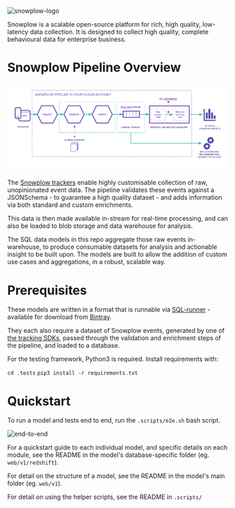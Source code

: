 ![snowplow-logo](snowplow_logo.jpg)

Snowplow is a scalable open-source platform for rich, high quality, low-latency data collection. It is designed to collect high quality, complete behavioural data for enterprise business.

# Snowplow Pipeline Overview

![snowplow-pipeline](snowplow_pipeline.png)

The [Snowplow trackers](https://docs.snowplowanalytics.com/docs/collecting-data/collecting-from-own-applications/) enable highly customisable collection of raw, unopinionated event data. The pipeline validates these events against a JSONSchema - to guarantee a high quality dataset - and adds information via both standard and custom enrichments.

This data is then made available in-stream for real-time processing, and can also be loaded to blob storage and data warehouse for analysis.

The SQL data models in this repo aggregate those raw events in-warehouse, to produce consumable datasets for analysis and actionable insight to be built upon. The models are built to allow the addition of custom use cases and aggregations, in a robust, scalable way.

# Prerequisites

These models are written in a format that is runnable via [SQL-runner](https://github.com/snowplow/sql-runner) - available for download from [Bintray](https://dl.bintray.com/snowplow/snowplow-generic/).

They each also require a dataset of Snowplow events, generated by one of [the tracking SDKs](https://docs.snowplowanalytics.com/docs/collecting-data/collecting-from-own-applications/), passed through the validation and enrichment steps of the pipeline, and loaded to a database.

For the testing framework, Python3 is required. Install requirements with:

`cd .tests`
`pip3 install -r requirements.txt`

# Quickstart

To run a model and tests end to end, run the `.scripts/e2e.sh` bash script.

![end-to-end](e2e.gif)

For a quickstart guide to each individual model, and specific details on each module, see the README in the model's database-specific folder (eg. `web/v1/redshift`).

For detail on the structure of a model, see the README in the model's main folder (eg. `web/v1`).

For detail on using the helper scripts, see the README in `.scripts/`

